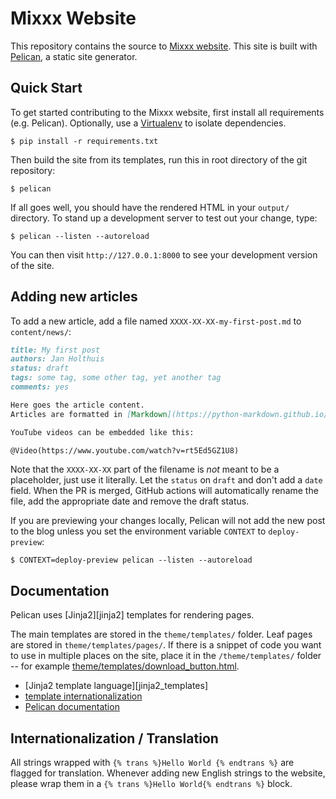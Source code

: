 # Mixxx Website

This repository contains the source to [Mixxx website][mixxx.org]. This site is
built with [Pelican][pelican], a static site generator.

## Quick Start

To get started contributing to the Mixxx website, first install all requirements
(e.g. Pelican). Optionally, use a [Virtualenv][virtualenv] to isolate
dependencies.

    $ pip install -r requirements.txt

Then build the site from its templates, run this in root directory of the git
repository:

    $ pelican

If all goes well, you should have the rendered HTML in your `output/`
directory. To stand up a development server to test out your change, type:

    $ pelican --listen --autoreload

You can then visit ```http://127.0.0.1:8000``` to see your development version
of the site.

## Adding new articles

To add a new article, add a file named `XXXX-XX-XX-my-first-post.md` to `content/news/`:

```markdown
title: My first post
authors: Jan Holthuis
status: draft
tags: some tag, some other tag, yet another tag
comments: yes

Here goes the article content.
Articles are formatted in [Markdown](https://python-markdown.github.io/).

YouTube videos can be embedded like this:

@Video(https://www.youtube.com/watch?v=rt5Ed5GZ1U8)
```

Note that the `XXXX-XX-XX` part of the filename is *not* meant to be a placeholder, just use it literally.
Let the `status` on `draft` and don't add a `date` field.
When the PR is merged, GitHub actions will automatically rename the file, add the appropriate date and remove the draft status.

If you are previewing your changes locally, Pelican will not add the new post to the blog unless you set the environment variable `CONTEXT` to `deploy-preview`:

    $ CONTEXT=deploy-preview pelican --listen --autoreload

## Documentation

Pelican uses [Jinja2][jinja2] templates for rendering pages.

The main templates are stored in the `theme/templates/` folder. Leaf pages are
stored in `theme/templates/pages/`. If there is a snippet of code you want to
use in multiple places on the site, place it in the `/theme/templates/` folder
-- for example [theme/templates/download_button.html][download_button.html].

* [Jinja2 template language][jinja2_templates]
* [template internationalization][jinja2_template_i18n]
* [Pelican documentation][pelican_docs]

## Internationalization / Translation

All strings wrapped with `{% trans %}Hello World {% endtrans %}` are flagged
for translation. Whenever adding new English strings to the website, please
wrap them in a `{% trans %}Hello World{% endtrans %}` block.

[mixxx.org]: http://mixxx.org/
[pelican]: https://github.com/getpelican/pelican
[pelican_docs]: https://docs.getpelican.com/en/latest/
[django_templates]: https://jinja.palletsprojects.com/en/2.11.x/templates/
[jinja2_template_i18n]: https://jinja.palletsprojects.com/en/2.11.x/extensions/#i18n-extension
[download_button.html]: https://github.com/mixxxdj/website/blob/website/templates/download_button.html
[virtualenv]: https://virtualenv.pypa.io/en/stable/
